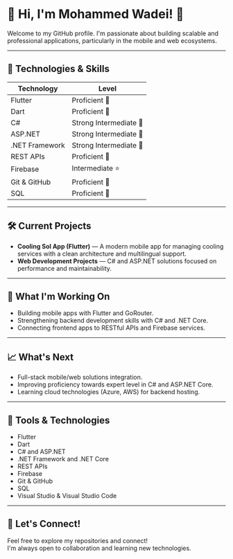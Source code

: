 # 🧊 Hi, I'm Mohammed Wadei! 👋

Welcome to my GitHub profile. I'm passionate about building scalable and professional applications, particularly in the mobile and web ecosystems.

---

## 🚀 Technologies & Skills

| Technology     | Level                     |
| -------------- | -------------------------- |
| Flutter        | Proficient 🚀              |
| Dart           | Proficient 🚀              |
| C#             | Strong Intermediate 🎯     |
| ASP.NET        | Strong Intermediate 🎯     |
| .NET Framework | Strong Intermediate 🎯     |
| REST APIs      | Proficient 🚀              |
| Firebase       | Intermediate ⭐             |
| Git & GitHub   | Proficient 🚀              |
| SQL            | Proficient 🚀              |

---

## 🛠️ Current Projects

- **Cooling Sol App (Flutter)** — A modern mobile app for managing cooling services with a clean architecture and multilingual support.
- **Web Development Projects** — C# and ASP.NET solutions focused on performance and maintainability.

---

## 🔭 What I'm Working On

- Building mobile apps with Flutter and GoRouter.
- Strengthening backend development skills with C# and .NET Core.
- Connecting frontend apps to RESTful APIs and Firebase services.

---

## 📈 What's Next

- Full-stack mobile/web solutions integration.
- Improving proficiency towards expert level in C# and ASP.NET Core.
- Learning cloud technologies (Azure, AWS) for backend hosting.

---

## 🧰 Tools & Technologies

- Flutter
- Dart
- C# and ASP.NET
- .NET Framework and .NET Core
- REST APIs
- Firebase
- Git & GitHub
- SQL
- Visual Studio & Visual Studio Code

---

## 🌟 Let's Connect!

Feel free to explore my repositories and connect!  
I'm always open to collaboration and learning new technologies.


<!--
**Mwadei/Mwadei** is a ✨ _special_ ✨ repository because its `README.md` (this file) appears on your GitHub profile.

Here are some ideas to get you started:

- 🔭 I’m currently working on ...
- 🌱 I’m currently learning ...
- 👯 I’m looking to collaborate on ...
- 🤔 I’m looking for help with ...
- 💬 Ask me about ...
- 📫 How to reach me: ...
- 😄 Pronouns: ...
- ⚡ Fun fact: ...
-->
